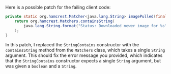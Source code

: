 Here is a possible patch for the failing client code:
```java
private static org.hamcrest.Matcher<java.lang.String> imagePulled(final java.lang.String image) {
    return org.hamcrest.Matchers.containsString(
        java.lang.String.format("Status: Downloaded newer image for %s", image)
    );
}
```
In this patch, I replaced the `StringContains` constructor with the `containsString` method from the `Matchers` class, which takes a single `String` argument. This should fix the error message you provided, which indicates that the `StringContains` constructor expects a single `String` argument, but was given a `boolean` and a `String`.